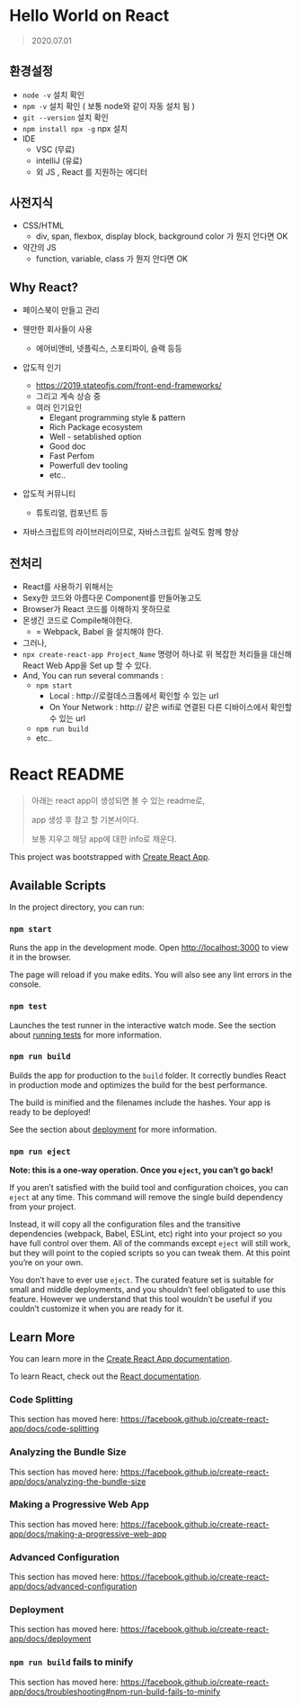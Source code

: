 #  Hello World on React 

> 2020.07.01 

##  환경설정 

- `node -v`  설치 확인
- `npm -v` 설치 확인 ( 보통 node와 같이 자동 설치 됨 )
- `git --version` 설치 확인 
- `npm install npx -g`  npx 설치
- IDE 
  - VSC (무료) 
  - intelliJ (유료)
  - 외 JS , React 를 지원하는 에디터

##  사전지식 

- CSS/HTML
  - div, span, flexbox, display block, background color 가 뭔지 안다면 OK
- 약간의 JS 
  - function, variable, class 가 뭔지 안다면 OK

## Why React? 

- 페이스북이 만들고 관리
- 웬만한 회사들이 사용
  - 에어비앤비, 넷플릭스, 스포티파이, 슬랙 등등 
- 압도적 인기 
  - https://2019.stateofjs.com/front-end-frameworks/ 
  - 그리고 계속 상승 중 
  - 여러 인기요인 
    - Elegant programming style & pattern 
    - Rich Package ecosystem
    - Well - setablished option
    - Good doc
    - Fast Perfom 
    - Powerfull dev tooling 
    - etc.. 

- 압도적 커뮤니티
  - 튜토리얼, 컴포넌트 등 
- 자바스크립트의 라이브러리이므로, 자바스크립트 실력도 함께 향상  



##  전처리

- React를 사용하기 위해서는 
- Sexy한 코드와 아름다운 Component를 만들어놓고도 
- Browser가 React 코드를 이해하지 못하므로 
- 몬생긴 코드로 Compile해야한다.
  -  = Webpack, Babel 을 설치해야 한다. 
- 그러나, 
- `npx create-react-app Project_Name` 명령어 하나로 위 복잡한 처리들을 대신해 React Web App을 Set up 할 수 있다.  
- And, You can run several commands : 
  - `npm start` 
    - Local : http://로컬데스크톱에서 확인할 수 있는 url 
    - On Your Network : http:// 같은 wifi로 연결된 다른 디바이스에서 확인할 수 있는 url  
  - `npm run build `
  - etc.. 

# React README 

> 아래는 react app이 생성되면 볼 수 있는 readme로, 
>
> app 생성 후 참고 할 기본서이다.
>
> 보통 지우고 해당 app에 대한 info로 채운다.

This project was bootstrapped with [Create React App](https://github.com/facebook/create-react-app).

## Available Scripts

In the project directory, you can run:

### `npm start`

Runs the app in the development mode.
Open [http://localhost:3000](http://localhost:3000/) to view it in the browser.

The page will reload if you make edits.
You will also see any lint errors in the console.

### `npm test`

Launches the test runner in the interactive watch mode.
See the section about [running tests](https://facebook.github.io/create-react-app/docs/running-tests) for more information.

### `npm run build`

Builds the app for production to the `build` folder.
It correctly bundles React in production mode and optimizes the build for the best performance.

The build is minified and the filenames include the hashes.
Your app is ready to be deployed!

See the section about [deployment](https://facebook.github.io/create-react-app/docs/deployment) for more information.

### `npm run eject`

**Note: this is a one-way operation. Once you `eject`, you can’t go back!**

If you aren’t satisfied with the build tool and configuration choices, you can `eject` at any time. This command will remove the single build dependency from your project.

Instead, it will copy all the configuration files and the transitive dependencies (webpack, Babel, ESLint, etc) right into your project so you have full control over them. All of the commands except `eject` will still work, but they will point to the copied scripts so you can tweak them. At this point you’re on your own.

You don’t have to ever use `eject`. The curated feature set is suitable for small and middle deployments, and you shouldn’t feel obligated to use this feature. However we understand that this tool wouldn’t be useful if you couldn’t customize it when you are ready for it.

## Learn More

You can learn more in the [Create React App documentation](https://facebook.github.io/create-react-app/docs/getting-started).

To learn React, check out the [React documentation](https://reactjs.org/).

### Code Splitting

This section has moved here: https://facebook.github.io/create-react-app/docs/code-splitting

### Analyzing the Bundle Size

This section has moved here: https://facebook.github.io/create-react-app/docs/analyzing-the-bundle-size

### Making a Progressive Web App

This section has moved here: https://facebook.github.io/create-react-app/docs/making-a-progressive-web-app

### Advanced Configuration

This section has moved here: https://facebook.github.io/create-react-app/docs/advanced-configuration

### Deployment

This section has moved here: https://facebook.github.io/create-react-app/docs/deployment

### `npm run build` fails to minify

This section has moved here: https://facebook.github.io/create-react-app/docs/troubleshooting#npm-run-build-fails-to-minify 

